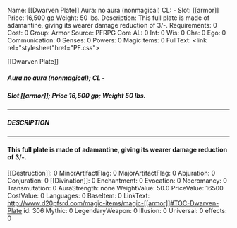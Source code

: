 Name: [[Dwarven Plate]]
Aura: no aura (nonmagical)
CL: -
Slot: [[armor]]
Price: 16,500 gp
Weight: 50 lbs.
Description: This full plate is made of adamantine, giving its wearer damage reduction of 3/-.
Requirements: 0
Cost: 0
Group: Armor
Source: PFRPG Core
AL: 0
Int: 0
Wis: 0
Cha: 0
Ego: 0
Communication: 0
Senses: 0
Powers: 0
MagicItems: 0
FullText: <link rel="stylesheet"href="PF.css"><div class="heading"><p class="alignleft">[[Dwarven Plate]]</p><div style="clear: both;"></div></div><div><h5><b>Aura </b>no aura (nonmagical); <b>CL </b>-</h5><h5><b>Slot </b>[[armor]]; <b>Price </b>16,500 gp; <b>Weight </b>50 lbs.</h5></div><hr/><div><h5><b>DESCRIPTION</b></h5></div><hr/><div><h4><p>This full plate is made of adamantine, giving its wearer damage reduction of 3/-.</p></h4></div>
[[Destruction]]: 0
MinorArtifactFlag: 0
MajorArtifactFlag: 0
Abjuration: 0
Conjuration: 0
[[Divination]]: 0
Enchantment: 0
Evocation: 0
Necromancy: 0
Transmutation: 0
AuraStrength: none
WeightValue: 50.0
PriceValue: 16500
CostValue: 0
Languages: 0
BaseItem: 0
LinkText: http://www.d20pfsrd.com/magic-items/magic-[[armor]]#TOC-Dwarven-Plate
id: 306
Mythic: 0
LegendaryWeapon: 0
Illusion: 0
Universal: 0
effects: 0

